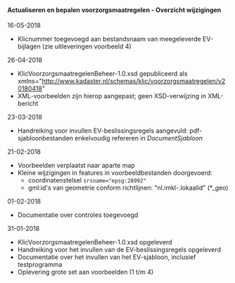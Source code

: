 ﻿#### Actualiseren en bepalen voorzorgsmaatregelen - Overzicht wijzigingen

16-05-2018
* Klicnummer toegevoegd aan bestandsnaam van meegeleverde EV-bijlagen (zie uitleveringen voorbeeld 4)

26-04-2018
* KlicVoorzorgsmaatregelenBeheer-1.0.xsd gepubliceerd als xmlns="http://www.kadaster.nl/schemas/klic/voorzorgsmaatregelen/v20180418"
* XML-voorbeelden zijn hierop aangepast; geen XSD-verwijzing in XML-bericht

23-03-2018
* Handreiking voor invullen EV-beslissingsregels aangevuld: pdf-sjabloonbestanden enkelvoudig refereren in _DocumentSjabloon_

21-02-2018
* Voorbeelden verplaatst naar aparte map
* Kleine wijzigingen in features in voorbeeldbestanden doorgevoerd:
  * coordinatenstelsel `srsname="epsg:28992"`
  * gml:id's van geometrie conform richtlijnen: "nl.imkl-<bronhoudercode>.lokaalid" (*_geo)

01-02-2018
* Documentatie over controles toegevoegd

31-01-2018
* KlicVoorzorgsmaatregelenBeheer-1.0.xsd opgeleverd
* Handreiking voor het invullen van de EV-beslissingsregels opgeleverd
* Documentatie over het invullen van het EV-sjabloon, inclusief testprogramma
* Oplevering grote set aan voorbeelden (1 t/m 4)
